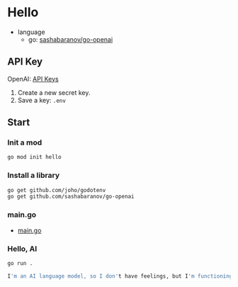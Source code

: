 # Hello

- language
  - go: [sashabaranov/go-openai](https://github.com/sashabaranov/go-openai)

## API Key

OpenAI: [API Keys](https://platform.openai.com/account/api-keys)

1. Create a new secret key.
2. Save a key: `.env`

## Start

### Init a mod

```bash
go mod init hello
```

### Install a library

```bash
go get github.com/joho/godotenv
go get github.com/sashabaranov/go-openai
```

### main.go

- [main.go](main.go)

### Hello, AI

```bash
go run .
```

```bash
I'm an AI language model, so I don't have feelings, but I'm functioning properly and ready to assist you. How may I help you today?
```
